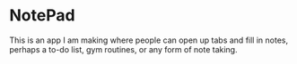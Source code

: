 # NotePad
This is an app I am making where people can open up tabs and fill in notes, perhaps a to-do list, gym routines, or any form of note taking.